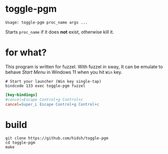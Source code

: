 # toggle-pgm

```
Usage: toggle-pgm proc_name args ...
```
Starts `proc_name` if it does **not** exist, otherwise kill it.

# for what?
This program is written for fuzzel.
With fuzzel in sway, It can be emulate to behave *Start Menu* in Windows 11 when you hit `Win` key.

```:~/.config/sway/config.d/default
# Start your launcher (Win key single-tap)
bindcode 133 exec toggle-pgm fuzzel
```

```ini:~/.config/fuzzel/fuzzel.ini
[key-bindings]
#cancel=Escape Control+g Control+c
cancel=Super_L Escape Control+g Control+c
```

# build

```
git clone https://github.com/hidsh/toggle-pgm
cd toggle-pgm
make
```
